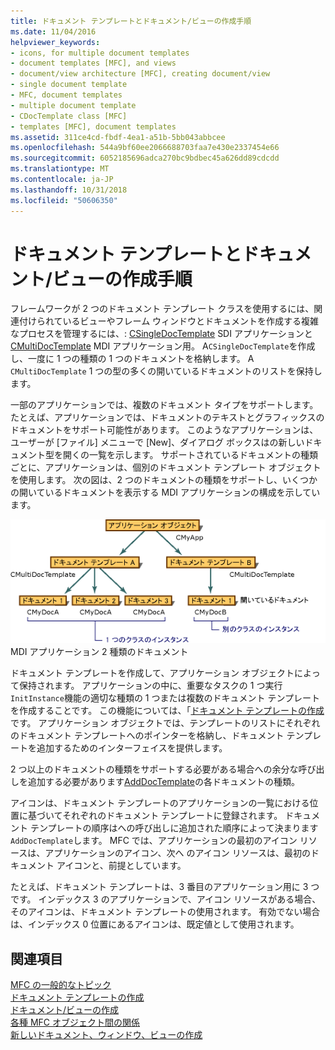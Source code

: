 ```yaml
---
title: ドキュメント テンプレートとドキュメント/ビューの作成手順
ms.date: 11/04/2016
helpviewer_keywords:
- icons, for multiple document templates
- document templates [MFC], and views
- document/view architecture [MFC], creating document/view
- single document template
- MFC, document templates
- multiple document template
- CDocTemplate class [MFC]
- templates [MFC], document templates
ms.assetid: 311ce4cd-fbdf-4ea1-a51b-5bb043abbcee
ms.openlocfilehash: 544a9bf60ee2066688703faa7e430e2337454e66
ms.sourcegitcommit: 6052185696adca270bc9bdbec45a626dd89cdcdd
ms.translationtype: MT
ms.contentlocale: ja-JP
ms.lasthandoff: 10/31/2018
ms.locfileid: "50606350"
---
```

# <a name="document-templates-and-the-documentview-creation-process"></a>ドキュメント テンプレートとドキュメント/ビューの作成手順

フレームワークが 2 つのドキュメント テンプレート クラスを使用するには、関連付けられているビューやフレーム ウィンドウとドキュメントを作成する複雑なプロセスを管理するには、: [CSingleDocTemplate](../mfc/reference/csingledoctemplate-class.md) SDI アプリケーションと[CMultiDocTemplate](../mfc/reference/cmultidoctemplate-class.md) MDI アプリケーション用。 A`CSingleDocTemplate`を作成し、一度に 1 つの種類の 1 つのドキュメントを格納します。 A `CMultiDocTemplate` 1 つの型の多くの開いているドキュメントのリストを保持します。

一部のアプリケーションでは、複数のドキュメント タイプをサポートします。 たとえば、アプリケーションでは、ドキュメントのテキストとグラフィックスのドキュメントをサポート可能性があります。 このようなアプリケーションは、ユーザーが [ファイル] メニューで [New]、ダイアログ ボックスはの新しいドキュメント型を開くの一覧を示します。 サポートされているドキュメントの種類ごとに、アプリケーションは、個別のドキュメント テンプレート オブジェクトを使用します。 次の図は、2 つのドキュメントの種類をサポートし、いくつかの開いているドキュメントを表示する MDI アプリケーションの構成を示しています。

![2 つのドキュメント型を持つ MDI アプリケーション](../mfc/media/vc387h1.gif "vc387h1") MDI アプリケーション 2 種類のドキュメント

ドキュメント テンプレートを作成して、アプリケーション オブジェクトによって保持されます。 アプリケーションの中に、重要なタスクの 1 つ実行`InitInstance`機能の適切な種類の 1 つまたは複数のドキュメント テンプレートを作成することです。 この機能については、「[ドキュメント テンプレートの作成](../mfc/document-template-creation.md)です。 アプリケーション オブジェクトでは、テンプレートのリストにそれぞれのドキュメント テンプレートへのポインターを格納し、ドキュメント テンプレートを追加するためのインターフェイスを提供します。

2 つ以上のドキュメントの種類をサポートする必要がある場合への余分な呼び出しを追加する必要があります[AddDocTemplate](../mfc/reference/cwinapp-class.md#adddoctemplate)の各ドキュメントの種類。

アイコンは、ドキュメント テンプレートのアプリケーションの一覧における位置に基づいてそれぞれのドキュメント テンプレートに登録されます。 ドキュメント テンプレートの順序はへの呼び出しに追加された順序によって決まります`AddDocTemplate`します。 MFC では、アプリケーションの最初のアイコン リソースは、アプリケーションのアイコン、次へ のアイコン リソースは、最初のドキュメント アイコンと、前提としています。

たとえば、ドキュメント テンプレートは、3 番目のアプリケーション用に 3 つです。 インデックス 3 のアプリケーションで、アイコン リソースがある場合、そのアイコンは、ドキュメント テンプレートの使用されます。 有効でない場合は、インデックス 0 位置にあるアイコンは、既定値として使用されます。

## <a name="see-also"></a>関連項目

[MFC の一般的なトピック](../mfc/general-mfc-topics.md)<br/>
[ドキュメント テンプレートの作成](../mfc/document-template-creation.md)<br/>
[ドキュメント/ビューの作成](../mfc/document-view-creation.md)<br/>
[各種 MFC オブジェクト間の関係](../mfc/relationships-among-mfc-objects.md)<br/>
[新しいドキュメント、ウィンドウ、ビューの作成](../mfc/creating-new-documents-windows-and-views.md)

